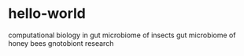# hello-world
computational biology in gut microbiome of insects
gut microbiome of honey bees 
gnotobiont research
